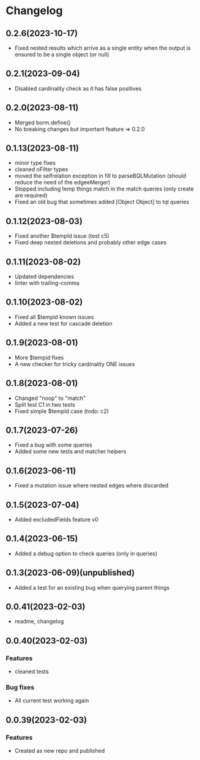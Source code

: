 # Changelog
## 0.2.6(2023-10-17)
- Fixed nested results which arrive as a single entity when the output is ensured to be a single object (or null)

## 0.2.1(2023-09-04)
- Disabled cardinality check as it has false positives
## 0.2.0(2023-08-11)
- Merged borm.define()
- No breaking changes but important feature => 0.2.0
## 0.1.13(2023-08-11)
- minor type fixes
- cleaned oFilter types
- moved the selfrelation exception in fill to parseBQLMutation (should reduce the need of the edgeeMerger)
- Stopped including temp things match in the match queries (only create are required)
- Fixed an old bug that sometimes added [Object Object] to tql queries

## 0.1.12(2023-08-03)
- Fixed another $tempId issue (test c5)
- Fixed deep nested deletions and probably other edge cases
## 0.1.11(2023-08-02)
- Updated dependencies
- linter with trailing-comma
## 0.1.10(2023-08-02)
- Fixed all $tempid known issues
- Added a new test for cascade deletion
## 0.1.9(2023-08-01)
- More $tempid fixes
- A new checker for tricky cardinality ONE issues
## 0.1.8(2023-08-01)
- Changed "noop" to "match"
- Split test C1 in two tests
- Fixed simple $tempId case (todo: c2)
## 0.1.7(2023-07-26)
- Fixed a bug with some queries
- Added some new tests and matcher helpers
## 0.1.6(2023-06-11)
- Fixed a mutation issue where nested edges where discarded
## 0.1.5(2023-07-04)
- Added excludedFields feature v0 
## 0.1.4(2023-06-15)
- Added a debug option to check queries (only in queries)

## 0.1.3(2023-06-09)(unpublished)
- Added a test for an existing bug when querying parent things

## 0.0.41(2023-02-03)
- readme, changelog

## 0.0.40(2023-02-03)

### Features
- cleaned tests

### Bug fixes
- All current test working again

## 0.0.39(2023-02-03)

### Features
- Created as new repo and published